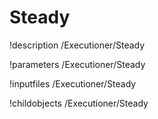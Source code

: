 <!-- MOOSE Documentation Stub: Remove this when content is added. -->

# Steady
!description /Executioner/Steady

!parameters /Executioner/Steady

!inputfiles /Executioner/Steady

!childobjects /Executioner/Steady
